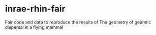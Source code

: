 # inrae-rhin-fair
Fair code and data to reproduce the results of The geometry of geamtic dispersal in a flying mammal
